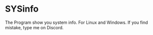 # SYSinfo
The Program show you system info. For Linux and Windows. If you find mistake, type me on Discord.
